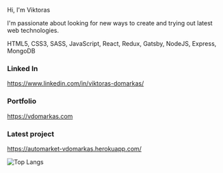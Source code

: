 Hi, I'm Viktoras

I'm passionate about looking for new ways to create and trying out latest web technologies.

HTML5, CSS3, SASS, JavaScript, React, Redux, Gatsby, NodeJS, Express, MongoDB

### Linked In

https://www.linkedin.com/in/viktoras-domarkas/

### Portfolio

https://vdomarkas.com

### Latest project

https://automarket-vdomarkas.herokuapp.com/

![Top Langs](https://github-readme-stats.vercel.app/api/top-langs/?username=vidomarkas&layout=compact&theme=radical)
